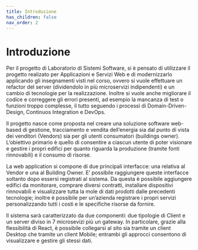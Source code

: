 ```yaml
---
title: Introduzione
has_children: false
nav_order: 2
---
```


# Introduzione

Per il progetto di Laboratorio di Sistemi Software, si è pensato di utilizzare il progetto realizato per Applicazioni e Servizi Web e di modernizzarlo applicando gli insegnamenti visti nel corso, ovvero si vuole effettuare un refactor del server (dividendolo in più microservizi indipendenti) e un cambio di tecnologie per la realizzazione. Inoltre si vuole anche migliorare il codice e correggere gli errori presenti, ad esempio la mancanza di test o funzioni troppo complesse, il tutto seguendo i processi di Domain-Driven-Design, Continuos Integration e DevOps.

Il progetto nasce come proposta nel creare una soluzione software web-based di gestione, tracciamento e vendita dell’energia sia dal punto di vista dei venditori (Vendors) sia per gli utenti consumatori (buildings owner).
L’obiettivo primario è quello di consentire a ciascun utente di poter visionare e gestire i propri edifici per quanto riguarda la produzione (tramite fonti rinnovabili) e il consumo di risorse.

La web application si compone di due principali interfacce: una relativa al Vendor e una al Building Owner. 
E’ possibile raggiungere queste interfacce soltanto dopo essersi registrati al sistema.
Da questa è possibile aggiungere edifici da monitorare, comprare diversi contratti, installare dispositivi rinnovabili e visualizzare tutta la mole di dati prodotti dalle precedenti tecnologie; inoltre è possibile per un’azienda registrare i propri servizi personalizzando tutti i costi e le specifiche risorse da fornire.

Il sistema sarà caratterizzato da due componenti: due tipologie di Client e un server diviso in 7 microsevizi più un gateway.
In particolare, grazie alla flessibilità di React, è possibile collegarsi al sito sia tramite un client Desktop che tramite un client Mobile; entrambi gli approcci consentono di visualizzare e gestire gli stessi dati.

